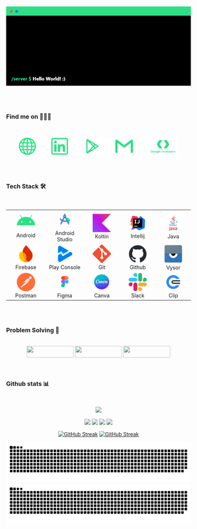 <p align="center"><img src="./figures/about.gif" width="750"/></p>

<br>
<br>

### Find me on 🕵🏻‍♂️
<br>
<p align="center">
<a href="https://asemlab.github.io"><img src="./figures/website.png" width="48" height="48" alt="My portfolio"/></a>
  <img src="./figures/transparent.png" width="32" height="48" alt="trasnparent"/>
<a href="https://www.linkedin.com/in/asem-abu-alrub/"><img src="./figures/linkedin_green.png"  width="48" height="48" alt="LinkedIn profile"/></a>
  <img src="./figures/transparent.png" width="32" height="48" alt="trasnparent"/>
<a href="https://play.google.com/store/apps/dev?id=6617903911951431961"><img src="./figures/play_store.png" width="48" height="48"  alt="My store"/></a>
  <img src="./figures/transparent.png" width="32" height="48" alt="trasnparent"/>
<a href="mailto:asem.m.abualrub@gmail.com"><img src="./figures/gmail.png" width="48" height="48" alt="Email"/></a>
  <img src="./figures/transparent.png" width="32" height="48" alt="trasnparent"/>
<a href="https://g.dev/AsemAbuAlrub"><img src="./figures/google_devs.png" width="84" height="48" alt="Google developers"/></a> 
</p>

<br>
<br>

### Tech Stack 🛠
<br>
<div align="center" style="border:0">
	<table>
		<tr>
			<td align="center" width="150" ><img width="50" src="./figures/android.png"/><br>Android</td>
			<td align="center" width="150"><img width="50" src="./figures/android_studio.png"/><br>Android Studio</td>
			<td align="center" width="150"><img width="50" src="./figures/kotlin.png"/><br>Koltin</td>
			<td align="center" width="150"><img width="50" src="./figures/intellij.png"/><br>Intellij</td>
			<td align="center" width="150"><img width="50" src="./figures/java.png"/><br>Java</td>
    </tr>
  	<tr>
			<td align="center"><img width="50" src="./figures/firebase.png"/><br>Firebase</td>
			<td align="center"><img width="50" src="./figures/play_console.png"/><br>Play Console</td>
			<td align="center"><img width="50" src="./figures/git.png"/><br>Git</td>
			<td align="center"><img width="50" src="./figures/github-black.png"/><br>Github</td>
			<td align="center"><img width="50" src="./figures/vysor.png"/><br>Vysor</td>
    </tr>
    	<tr>
			<td align="center"><img width="50" src="./figures/postman.png"/><br>Postman</td>
			<td align="center"><img width="50" src="./figures/figma.png"/><br>Figma</td>
			<td align="center"><img width="50" src="./figures/canva.png"/><br>Canva</td>
			<td align="center"><img width="50" src="./figures/slack.png"/><br>Slack</td>
			<td align="center"><img width="50" src="./figures/clip.png"/><br>Clip</td>
    </tr>
	</table>
</div>


<br>
<br>

### Problem Solving 🤔
<br>
<div align="center">
<a href="https://www.hackerrank.com/profile/asemxx97"><img height="32" width="128" src="https://img.shields.io/badge/hackerrank-2EDF85?logo=hackerrank&logoColor=white"/></a>
<a href="https://exercism.org/profiles/Asem97"><img height="32" width="128" src="https://img.shields.io/badge/exercism-2EDF85?logo=exercism&logoColor=white"/></a>
<a href="https://codeforces.com/profile/Asem97"><img height="32" width="128" src="https://img.shields.io/badge/codeforces-2EDF85?logo=codeforces&logoColor=white"/></a>
</div>

<br>
<br>

### Github stats 📊
<br>

<div align="center">
	
![](https://komarev.com/ghpvc/?username=asemlab3&color=2EDF85&style=flat-square)

[![](https://github-readme-stats.vercel.app/api?username=asemlab&show_icons=true&hide=contribs&include_all_commits=false&title_color=1ecaf0&icon_color=1ecaf0&border_radius=12.0&border_color=a5adba&card_width=350&text_color=a5adba&bg_color=22,3d424a,212428)](#gh-dark-mode-only)
[![](https://github-readme-stats.vercel.app/api?username=asemlab&show_icons=true&hide=contribs&include_all_commits=false&title_color=1ecaf0&icon_color=1ecaf0&border_radius=12.0&border_color=a5adba&card_width=350)](#gh-light-mode-only)
[![](https://github-readme-stats.vercel.app/api/top-langs/?username=asemlab&layout=compact&title_color=1ecaf0&border_radius=12.0&border_color=a5adba&card_width=400&text_color=a5adba&bg_color=22,3d424a,212428)](#gh-dark-mode-only)
[![](https://github-readme-stats.vercel.app/api/top-langs/?username=asemlab&layout=compact&title_color=1ecaf0&border_radius=12.0&border_color=a5adba&card_width=400)](#gh-light-mode-only)


[![GitHub Streak](https://github-readme-streak-stats.herokuapp.com?user=AsemLab&theme=merko&border_radius=12&date_format=M%20j%5B%2C%20Y%5D&mode=weekly&sideLabels=189DBA&background=22%2C3D424A%2C212428&dates=A5ADBA&ring=1ECAF0&fire=1ECAF0&currStreakNum=1ECAF0&sideNums=1ECAF0&currStreakLabel=189DBA&border=A5ADBA&card_width=600)](#gh-dark-mode-only)
[![GitHub Streak](https://github-readme-streak-stats.herokuapp.com?user=AsemLab&theme=merko&border_radius=12&date_format=M%20j%5B%2C%20Y%5D&mode=weekly&sideLabels=189DBA&dates=A5ADBA&ring=1ECAF0&fire=1ECAF0&currStreakNum=1ECAF0&sideNums=1ECAF0&currStreakLabel=189DBA&background=FFFFFF&border=A5ADBA&card_width=600)](#gh-light-mode-only)

[![Snake animation](https://raw.githubusercontent.com/asemlab/asemlab/output/snake.svg)](#gh-dark-mode-only)
[![Snake animation](https://raw.githubusercontent.com/asemlab/asemlab/output/snake_dark.svg)](#gh-light-mode-only)

</div>

<br>
<br>
